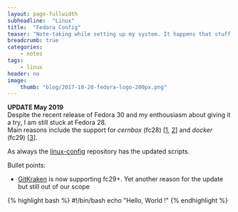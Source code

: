 ```yaml
---
layout: page-fullwidth
subheadline:  "Linux"
title:  "Fedora Config"
teaser: "Note-taking while setting up my system. It happens that stuff change, deprecated or simply I happen to stop using them. Such a note would be helpful documenting what and why I added or removed."
breadcrumb: true
categories:
    - notes
tags:
    - linux
header: no
image:
    thumb: "blog/2017-10-20-fedora-logo-200px.png"
---
```


<div class="panel radius">
<b>UPDATE May 2019</b><br>
Despite the recent release of Fedora 30 and my enthousiasm about giving it a try, I am still stuck at Fedora 28.<br>
Main reasons include the support for <i>cernbox</i> (fc28) 
[<a href="https://cernbox.cern.ch/cernbox/doc/linux.html">1</a>,
<a href="https://cernbox.cern.ch/cernbox/doc/Linux/repo/">2</a>]
and <i>docker</i> (fc29) 
[<a href="https://docs.docker.com/install/linux/docker-ce/fedora/">3</a>].
</div>


As always the [linux-config][1] repository has the updated scripts.

Bullet points:

+ [GitKraken][2] is now supporting fc29+. Yet another reason for the update but still out of our scope

[1]: https://google.com
[2]: https://www.gitkraken.com/download


{% highlight bash %}
#!/bin/bash
echo "Hello, World !"
{% endhighlight %}
